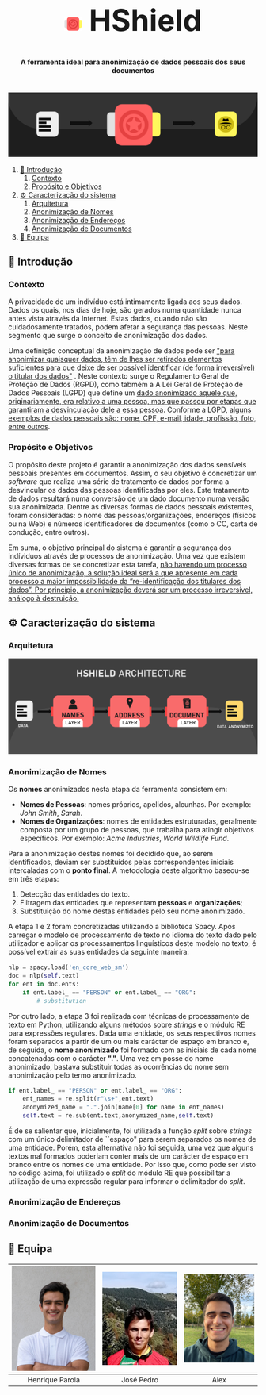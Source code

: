 <h1 style="font-size:60px" align="center"><img height=28cm src="https://raw.githubusercontent.com/LittleLevi05/spln-2223/main/TP2/images/logo.png"> HShield</h1>

<h4 align="center">A ferramenta ideal para anonimização de dados pessoais dos seus documentos</h4>

<br>

<img src="https://raw.githubusercontent.com/LittleLevi05/spln-2223/main/TP2/images/banner.png">

<br>

1. [🌟 Introdução](#introducao)
   1. [Contexto](#contexto)
   2. [Propósito e Objetivos](#proposito-e-objetivos)
2. [⚙️ Caracterização do sistema](#caracterização-do-sistema)
   1. [Arquitetura](#arquitetura)
   2. [Anonimização de Nomes](#anonimização-de-nomes)
   3. [Anonimização de Endereços](#anonimização-de-endereços)
   4. [Anonimização de Documentos](#anonimização-de-documentos)
3. [👥 Equipa](#equipa)

## 🌟 Introdução

### Contexto

A privacidade de um indivíduo está intimamente ligada aos seus dados. Dados os quais, nos dias de hoje, são gerados numa quantidade nunca antes vista através da Internet. Estas dados, quando não são cuidadosamente tratados, podem afetar a segurança das pessoas. Neste segmento que surge o conceito de anonimização dos dados.

Uma definição conceptual da anonimização de dados pode ser ["para anonimizar quaisquer dados, têm de lhes ser retirados elementos suficientes para que deixe de ser possível identificar (de forma irreversível) o titular dos dados"](https://www.uc.pt/protecao-de-dados/protecao-de-dados-pessoais/anonimizacao-e-pseudonimizacao/) 
. Neste contexto surge o Regulamento Geral de Proteção de Dados (RGPD), como tabmém a A Lei Geral de Proteção de Dados Pessoais (LGPD) que define um [dado anonimizado  aquele que, originariamente, era relativo a uma pessoa, mas que passou por etapas que garantiram a desvinculação dele a essa pessoa](https://www.serpro.gov.br/lgpd/menu/protecao-de-dados/dados-anonimizados-lgpd). Conforme a LGPD, [alguns exemplos de dados pessoais são: nome, CPF, e-mail, idade, profissão, foto, entre outros](https://blog.hosts.green/dados-anonimizados/).

### Propósito e Objetivos

O propósito deste projeto é garantir a anonimização dos dados sensíveis pessoais presentes em documentos. Assim, o seu objetivo é concretizar um *software* que realiza uma série de tratamento de dados por forma a desvincular os dados das pessoas identificadas por eles. Este tratamento de dados resultará numa conversão de um dado documento numa versão sua anonimizada. Dentre as diversas formas de dados pessoais existentes, foram consideradas: o nome das pessoas/organizações, endereços (físicos ou na Web) e números identificadores de documentos (como o CC, carta de condução, entre outros).

Em suma, o objetivo principal do sistema é garantir a segurança dos indíviduos através de processos de anonimização. Uma vez que existem diversas formas de se concretizar esta tarefa, [não havendo um processo único de anonimização, a solução ideal será a que apresente em cada processo a maior impossibilidade da “re-identificação dos titulares dos dados”. Por princípio, a anonimização deverá ser um processo irreversível, análogo à destruição.](https://www.uc.pt/protecao-de-dados/protecao-de-dados-pessoais/anonimizacao-e-pseudonimizacao/)


## ⚙️ Caracterização do sistema

### Arquitetura

 <img src="https://raw.githubusercontent.com/LittleLevi05/spln-2223/main/TP2/images/arq.png" alt="Alex">

### Anonimização de Nomes


Os **nomes** anonimizados nesta etapa da ferramenta consistem em:

* **Nomes de Pessoas**: nomes próprios, apelidos, alcunhas. Por exemplo: *John Smith*, *Sarah*.
* **Nomes de Organizações**: nomes de entidades estruturadas, geralmente composta por um grupo de pessoas, que trabalha para atingir objetivos específicos. Por exemplo: *Acme Industries*, *World Wildlife Fund*.

Para a anonimização destes nomes foi decidido que, ao serem identificados, deviam ser substituídos pelas correspondentes iniciais intercaladas com o **ponto final**. A metodologia deste algoritmo baseou-se em três etapas:

1.  Detecção das entidades do texto.
2.  Filtragem das entidades que representam **pessoas** e **organizações**;
3. Substituição do nome destas entidades pelo seu nome anonimizado.

A etapa 1 e 2 foram concretizadas utilizando a biblioteca Spacy. Após carregar o modelo de processamento de texto no idioma do texto dado pelo utilizador e aplicar os processamentos linguísticos deste modelo no texto, é possível extrair as suas entidades da seguinte maneira:

```Python
nlp = spacy.load('en_core_web_sm')
doc = nlp(self.text)
for ent in doc.ents:
    if ent.label_ == "PERSON" or ent.label_ == "ORG":
        # substitution
```

Por outro lado, a etapa 3 foi realizada com técnicas de processamento de texto em Python, utilizando alguns métodos sobre *strings* e o módulo RE para expressões regulares. Dada uma entidade, os seus respectivos nomes foram separados a partir de um ou mais carácter de espaço em branco e, de seguida, o **nome anonimizado**  foi formado com as iniciais de cada nome concatenadas com o carácter **"."**. Uma vez em posse do nome anonimizado, bastava substituir todas as ocorrências do nome sem anonimização pelo termo anonimizado. 

```Python
if ent.label_ == "PERSON" or ent.label_ == "ORG":
    ent_names = re.split(r"\s+",ent.text)
    anonymized_name = ".".join(name[0] for name in ent_names)
    self.text = re.sub(ent.text,anonymized_name,self.text) 
```

É de se salientar que, inicialmente, foi utilizada a função *split* sobre *strings* com um único delimitador de ``espaço" para serem separados os nomes de uma entidade. Porém, esta alternativa não foi seguida, uma vez que alguns textos mal formados poderiam conter mais de um carácter de espaço em branco entre os nomes de uma entidade. Por isso que, como pode ser visto no código acima, foi utilizado o *split* do módulo RE que possibilitar a utilização de uma expressão regular para informar o delimitador do *split*.

### Anonimização de Endereços

### Anonimização de Documentos

## 👥 Equipa

| ![Henrique Parola](https://raw.githubusercontent.com/LittleLevi05/spln-2223/main/TP2/images/henrique.jpeg) | ![José Pedro](https://raw.githubusercontent.com/LittleLevi05/spln-2223/main/TP2/images/jose.png) | ![Alex](https://raw.githubusercontent.com/LittleLevi05/spln-2223/main/TP2/images/alex.png) |
|:---:|:---:|:---:|
| Henrique Parola | José Pedro | Alex |